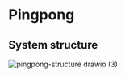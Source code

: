 # Pingpong

## System structure
![pingpong-structure drawio (3)](https://github.com/user-attachments/assets/176331e9-4fd4-41a7-8ca3-400515e49125)
